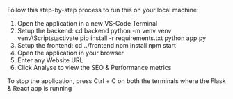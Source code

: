 Follow this step-by-step process to run this on your local machine:

1) Open the application in a new VS-Code Terminal
2) Setup the backend:
   cd backend
   python -m venv venv
   venv\Scripts\activate
   pip install -r requirements.txt
   python app.py
3) Setup the frontend:
   cd ../frontend
   npm install
   npm start
4) Open the application in your browser
5) Enter any Website URL
6) Click Analyse to view the SEO & Performance metrics

To stop the application, press Ctrl + C on both the terminals where the Flask & React app is running
